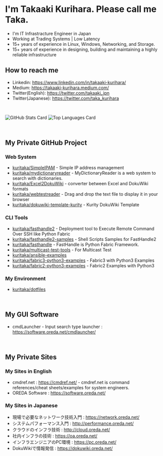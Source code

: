 # I'm Takaaki Kurihara. Please call me Taka.

- I'm IT Infrastracture Engineer in Japan 
- Working at Trading Systems | Low Latency
- 15+ years of experience in Linux, Windows, Networking, and Storage.
- 15+ years of experience in designing, building and maintaining a highly reliable infrastructure


## How to reach me
- Linkedin: https://www.linkedin.com/in/takaaki-kurihara/
- Medium: https://takaaki-kurihara.medium.com/
- Twitter(English): https://twitter.com/takaaki_jpn
- Twitter(Japanese): https://twitter.com/taka_kurihara

<br>

![GitHub Stats Card](https://github-readme-stats.vercel.app/api?username=kuritaka)
![Top Languages Card](https://github-readme-stats.vercel.app/api/top-langs/?username=kuritaka)

<br>

## My Private GitHub Project
### Web System
- [kuritaka/SimpleIPAM](https://github.com/kuritaka/SimpleIPAM) - Simple IP address management
- [kuritaka/mydictionaryreader](https://github.com/kuritaka/mydictionaryreader) - MyDictionaryReader is a web system to search with dictionaries. 
- [kuritaka/Excel2DokuWiki](https://github.com/kuritaka/excel2dokuwiki) - converter between Excel and DokuWiki formats
- [kuritaka/webtestreader](https://github.com/kuritaka/webtestreader) - Drag and drop the text file to display it in your browser
- [kuritaka/dokuwiki-template-kurity](https://github.com/kuritaka/dokuwiki-template-kurity) - Kurity DokuWiki Template


### CLI Tools
- [kuritaka/fasthandle2](https://github.com/kuritaka/fasthandle2) - Deployment tool to Execute Remote Command Over SSH like Python Fabric
- [kuritaka/fasthandle2-samples](https://github.com/kuritaka/fasthandle2-samples) - Shell Scripts Samples for FastHandle2
- [kuritaka/fasthandle](https://github.com/kuritaka/fasthandle) - FastHandle is Python Fabric Framework.
- [kuritaka/multicast-test-tools](https://github.com/kuritaka/multicast-test-tools) - For Multicast Test
- [kuritaka/ansible-examples](https://github.com/kuritaka/ansible-examples)
- [kuritaka/fabric3-python3-examples](https://github.com/kuritaka/fabric3-python3-examples) - Fabric3 with Python3 Examples
- [kuritaka/fabric2-python3-examples](https://github.com/kuritaka/fabric2-python3-examples) - Fabric2 Examples with Python3

### My Environment
- [kuritaka/dotfiles](https://github.com/kuritaka/dotfiles)


<br>

## My GUI Software
- cmdLauncher - Input search type launcher : https://software.oreda.net/cmdlauncher/


<br>

## My Private Sites
### My Sites in English
- cmdref.net : https://cmdref.net/ - cmdref.net is command references/cheat sheets/examples for system engineers.
- OREDA Software : https://software.oreda.net/

### My Sites in Japanese
- 現場で必要なネットワーク技術入門 : https://network.oreda.net/
- システムパフォーマンス入門 : http://performance.oreda.net/
- クラウドのインフラ技術 : http://cloud.oreda.net/
- 社内インフラの技術 : https://oa.oreda.net/
- インフラエンジニアのPC環境 : https://pc.oreda.net/
- DokuWikiで情報発信 : https://dokuwiki.oreda.net/

<br>



